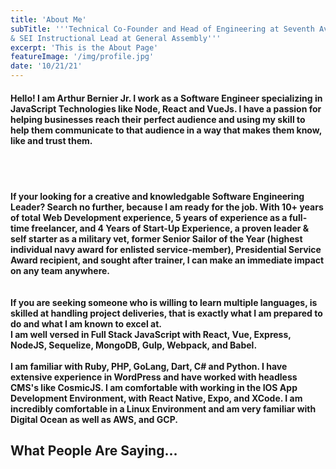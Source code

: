 ```yaml
---
title: 'About Me'
subTitle: '''Technical Co-Founder and Head of Engineering at Seventh Ave. Inc  
& SEI Instructional Lead at General Assembly'''
excerpt: 'This is the About Page'
featureImage: '/img/profile.jpg'
date: '10/21/21'
---
```

<div id="about">
<h4>
  Hello! I am Arthur Bernier Jr. I work as a Software Engineer specializing in JavaScript Technologies like Node, React and VueJs. I have a passion for helping businesses reach their perfect audience and using my skill to help them communicate to that audience in a way that makes them know, like and trust them.
</h4>
<br>
<br>
<h4>If your looking for a creative and knowledgable Software Engineering Leader? Search no further, because I am ready for the job.
With 10+ years of total Web Development experience, 5 years of experience as a full-time freelancer, and 4 Years of Start-Up Experience, a proven leader &amp; self starter as a military vet, former Senior Sailor of the Year (highest individual navy award for enlisted service-member), Presidential Service Award recipient, and sought after trainer, I can make an immediate impact on any team anywhere.
<br>
<br>
<br>If you are seeking someone who is willing to learn multiple languages, is skilled at handling project deliveries, that is exactly what I am prepared to do and what I am known to excel at.<br>I am well versed in Full Stack JavaScript with React, Vue, Express, NodeJS, Sequelize, MongoDB, Gulp, Webpack, and Babel.
<br>
<br>
I am familiar with Ruby, PHP, GoLang, Dart, C# and Python. I have extensive experience in WordPress and have worked with headless CMS's like CosmicJS. I am comfortable with working in the IOS App Development Environment, with React Native, Expo, and XCode. I am incredibly comfortable in a Linux Environment and am very familiar with Digital Ocean as well as AWS, and GCP. </h4></div></div>

<div class="card" style="background:transparent!important; border: none;">
  <div>
    <div>
      <h2 class="card-title">What People Are Saying...</h2>
    </div>
  </div>

  <div class="jss177 jss176 ">
  <!--
  $ 'div', { className: 'card' }, =>
    $ 'a', { href: "/#{post._id}" }, =>
      $ 'h5', { className: 'card-header'}, post.data.title
    $ 'div', { className: 'card-body' }, =>
        $ 'h5', { className: 'card-title'}, post.data.subTitle
        $ 'p', { className: 'card-text'}, post.data.excerpt


        $ 'div',{ className: 'full-blog container'}, =>
          $ 'div', { className: 'card' }, =>
            $ 'a', { href: "/#{post._id}" }, =>
              $ 'h2', { className: 'card-header'}
            $ 'div', { className: 'card-body' }, =>
                $ 'h2', { className: 'card-title'}, post.data.title
                $ 'h5', { className: 'card-title'}, post.data.subTitle
                $ 'div', { className: 'card-img-container'}, =>
                  $ 'img', { className: 'card-img', src: post.data.featureImage, alt: post.data.title }
                $ 'div', { className: 'container mx-auto', dangerouslySetInnerHTML: { __html: post.content }}
  -->
    <div class="card">
      <div class="card-header">
        <div class="card-img-container">
          <a href="#pablo"><img class="card-img" src="/img/evan.9318bdee.jpeg" alt="..."></a>
        </div>
      <div class="card-body">
        <h4 class="card-title">Evan Lane</h4>
        <div>
          <h6 class="card-title">Full Stack Web Developer &amp; Musician</h6>
        </div>
    <h5 class="container mx-auto">"Arthur is exceptionally friendly, knowledgable, and community-oriented. He is a driven worker who I feel especially fortunate to have studied with at General Assembly. Not only did Arthur excel in the immersive web development program, but he managed his time so well that he successfully completed freelance projects during the course and always made himself available to help others with their coursework. Just being around Arthur has inspired me to dig deeper in my own work."
    </h5>
    </div>
    </div>
    </div>

    <div class="card">
    <div class="card-header"><div class="card-img-container">
    <a href="#pablo"><img class="card-image" src="/img/girdle.de33f386.jpg" alt="..."></a></div>
    <div class="card-body">
      <h4 class="card-title">Daniel Girdle</h4>
    <div>
      <h6 class="card-title" >Entrepreneur @ Millennial Business Owner Group</h6>
    </div>
    <h5 class="jss490">"I bought this gig because I needed an attractive website and Arthur delivered exactly what I needed. It’s rare you find someone who can take your idea to the next level but I promise if you trust this freelancer with your ideas he can develop what you need. "</h5>
    </div>
    </div>
    </div>

    <div class="card">
    <div class="card-header"><div class="card-img-container">
      <a href="#pablo"><img class="card-img" src="/img/tyler.26837006.jpeg" alt="..."></a>
    </div>
    <div class="card-body">
      <h4 class="card-title" >Tyler Gosla</h4>
    <div>
      <h6 class="card-title">Project Manager &amp; Military Veteran</h6>
    </div>
    <h5 class="jss490">"Working with Arthur will humble a person. He doesn’t showboat his quick whit or his ability to learn on the fly and he makes you wonder if he ever looses his patience. He can wear many hats and wears them well. Words can’t describe how impressive of a person Arthur is, but you’ll understand this recommendation when you get the chance to work with him."</h5>
    </div>
    </div>
    </div>

    <div class="card">
      <div class="card-header"><div class="card-img-container"><a href="#pablo">
      <img class="card-img" src="/img/danny.cb9f92fc.jpeg" alt="..."></a></div>
      <div class="card-body">
        <h4 class="card-title">Daniel McKinney</h4>
      <div>
        <h6 class="card-title">Full Stack Web Developer &amp; Sound Designer</h6>
      </div>
      <h5 class="jss490">"Arthur is a fantastic programmer and his energy lights up the room when he shows up. I was fortunate enough to work with him on a couple of group projects while at General Assembly, his work was always well thought out and executed. And he is always looking to push himself and his skills to the next level. His skills as a manager and helping a group stay on task are extremely effective. Arthur approaches this task not by micromanaging, but by being an open communicator, positive influence, and leading by example. His presence in the classroom at GA surely elevated my skills and attitude about the craft of programming, and my experience would not have been the same without him there."</h5>
      </div>
      </div>
      </div>
      </div>
      </div>
</div>
